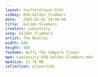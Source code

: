 ```yaml
---
layout: twitterplayer.html
vidkey: 058-Golden_Slumbers
date:   2005-03-01 10:00:00
title:  Golden Slumbers
creators: Luminosity
song: Golden Slumbers
artist: The Beatles
width: 640
height: 480
fandoms: Buffy the Vampire Slayer
mp4: Luminosity-058-Golden-Slumbers.m4v
mp4size: 12.78 MB
collection: playerVids
---
```


  <div>
  
  </div>
  